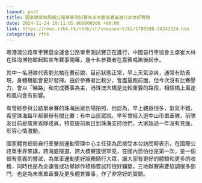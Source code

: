 ```yaml
---
layout: post
title: 國家體育總局稱公路單車測試賽為未來體育賽事進行非常好實驗
date: 2024-11-24 10:11:05.000000000 +08:00
link: https://news.rthk.hk/rthk/ch/component/k2/1780588-20241124.htm
categories: rthk
---
```


粵港澳公路單車賽暨全運會公路單車測試賽正在進行，中國自行車協會主席崔大林在珠海博物館起點宣布賽事開幕，幾十名參賽者在嘉賓鳴笛後起步。

其中一名港隊代表劉允祐在賽前說，目前狀態正常，早上天氣涼爽，通常有助表現，身體機能會更好發揮。由於參賽者比較少，會盡量跑前面，但今次沒有比賽壓力，會以「睇路」和完成賽事為主，港珠澳大橋是比較重要的路段，相信橋上風速和風向會有影響。

有曾經參與公路單車賽的珠海民眾到場拍照，他認為，早上觀眾很多，氣氛不錯，希望珠海每年都舉辦有關比賽；有中山民眾說，早年曾經入選中山市單車隊，前隊友目前是廣東省隊成員，特意提前兩日到珠海支持他們，大家超過一年沒有見面，形容心情激動。

國家體育總局自行車擊劍運動管理中心主任孫為民接受本台訪問時表示，在國際公路單車界來講，跨海底隧道、跨大橋賽道很罕見，在國內恐怕也是第一次，是一個很有意義的嘗試，為單車運動更好服務騎行大眾，讓大家有更好的體驗和更多的收穫，同時也是為全運會成功舉辦作積極嘗試和很好鋪墊，三地辦賽需要協調很多部門，也是為未來單車賽及更多體育賽事，作了非常好的實驗。
